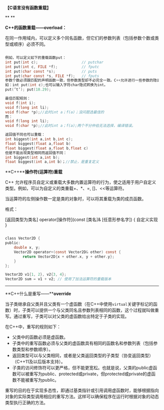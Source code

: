 **【C语言没有函数重载】**

**
**

**C++的函数重载——overload：**

在同一作用域内，可以定义多个同名函数，但它们的参数列表（包括参数个数或类型或顺序）必须不同。

```c

例如，可以定义如下的重载函数put：
int put(int c);                    // putchar
int put(int c, FILE *f);           // fputc
int put(char const *s);            // puts
int put(char const *s, FILE *f);   // fputs
参数个数必须跟匹配的声明函数一致，但参数类型却不必完全一致。C++允许进行一些参数的隐式类型转换。
如：int put(int c);也可以输入字符char隐式转换为int。
put(’t’); put(10.29);

最佳匹配规则：
void f(int i);
void f(long int li);
void f(char *p);//此时int a；f(a)；没问题选最佳的
而：
void f(long int li);
void f(char *p);//此时int a；f(a);两个不分仲伯无法选择，编译错误。

返回值不同也可以重载：
int biggest(int a,int b,int c);
float biggest(float a,float b)
float biggest(float a,float b,float c)
但是不能出现类型相同而返回值不同：
int biggest(int a,int b);
float biggest(int a,int b)；//禁止，是重复定义
```

**C++****操作符(运算符)重载**

 C++ 允许程序员自定义或重载大多数内置运算符的行为，使之适用于用户自定义类型。例如，可以为自定义的类重载+、\*、=, []、\<\<等运算符。

 当运算符的左侧操作数一定是类的对象时，可以将其重载为类的成员函数。

 格式：

 [返回类型为类名] operator[操作符](const [类名]& [任意形参名字]) { 自定义实现 }

```c

class Vector2D {
public:
    double x, y;
    Vector2D operator+(const Vector2D& other) const {
        return Vector2D{x + other.x, y + other.y};
    }
};

Vector2D v1{1, 2}, v2{3, 4};
Vector2D sum = v1 + v2; // 使用了加法运算符的重载版本
```

---

**C++什么是重写——****override**

 当子类继承自父类并且父类有一个虚函数（在C++中使用`virtual`关键字标记的函数）时，子类可以提供一个与父类同名且参数列表相同的函数，这个过程就叫做重写。通过重写，子类可以对父类的虚函数给出特定于子类的实现。

在C++中，重写的规则如下：

* 父类中的函数必须是虚函数。
* 子类中的重写函数必须与父类的虚函数具有相同的函数名和参数列表（包括参数类型和参数顺序）。
* 返回类型可以与父类相同，或者是父类返回类型的子类型（协变返回类型）（C++11及以后版本支持）。
* 子类的访问修饰符可以更严格，但不能更宽松。也就是说，父类的public虚函数可以被重写为public、protected或private，但protected或private的虚函数不能被重写为public。

重写的目的在于实现多态性，即通过基类指针或引用调用虚函数时，能够根据指向对象的实际类型调用相应的重写方法。这样可以确保程序在运行时根据对象的动态类型执行正确的方法。